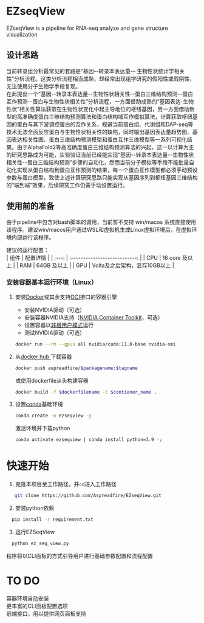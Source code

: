 # EZseqView

EZseqView is a pipeline for RNA-seq analyze and gene structure visualization

## 设计思路
当前转录组分析最常见的套路是“基因--转录本表达量-- 生物性状统计学相关性”分析流程。这类分析流程相当成熟，却经常出现组学研究的假阳性或假阴性，无法使用分子生物学手段复现。  
在此提出一个“基因--转录本表达量--生物性状相关性--蛋白三维结构预测--蛋白互作预测--蛋白与生物性状相关性”分析流程，一方面借助成熟的“基因表达-生物性状”相关性算法获取在生物性状变化中起主导地位的枢纽基因，另一方面借助新型的高准确度蛋白三维结构预测算法和蛋白结构域互作模拟算法，计算获取枢纽基因的蛋白与其下游调控蛋白的互作关系，规避当前蛋白组、代谢组和DAP-seq等技术无法全面反应蛋白与生物性状相关性的缺陷，同时输出基因表达量趋势图、基因表达相关性图、蛋白三维结构预测模型和蛋白互作三维模型等一系列可视化结果。由于AlphaFold2等高准确度蛋白三维结构预测算法的兴起，这一以计算为主的研究思路成为可能，实验验证当前已经能实现“基因--转录本表达量--生物性状相关性--蛋白三维结构预测”步骤的自动化，然而当前分子模拟等手段不能批量自动化实现从蛋白结构到蛋白互作预测的结果，每一个蛋白互作模型都必须手动预设参数与蛋白模型，致使上述计算研究思路只能实现从基因序列到枢纽基因三维结构的“端到端”效果，后续研究工作仍需手动设置运行。

## 使用前的准备
由于pipeline中包含对bash脚本的调用，当前暂不支持 win/macos 系统直接使用该程序。建议win/macos用户通过WSL和虚拟机生成Linux虚拟环境后，在虚拟环境内部运行该程序。  

建议的运行配置：  
| 组件  |           配置详情            |
| :---: | :---------------------------: |
|  CPU  |        16 core 及以上         |
|  RAM  |          64GB 及以上          |
|  GPU  | Volta及之后架构，显存10GB以上 |

### 安装容器基本运行环境（Linux）
1. 安装[Docker](https://www.docker.com/)或其余支持[OCI](https://opencontainers.org/)接口的容器引擎
   * 安装NVIDIA驱动（可选）
   * 安装容器NVIDIA支持（[NVIDIA Container Toolkit](https://docs.nvidia.com/datacenter/cloud-native/container-toolkit/install-guide.html)，可选）
   * 设置容器以[非根用户模式](https://docs.docker.com/engine/install/linux-postinstall/#manage-docker-as-a-non-root-user)运行
   * 测试NVIDIA驱动（可选）  
  
    ```bash
    docker run --rm --gpus all nvidia/cuda:11.0-base nvidia-smi
    ```
2. 从[docker hub ](https://hub.docker.com/)下载容器
   ```bash
   docker push aspreadfire/$packagename:$tagname 
   ```
   或使用dockerfile从头构建容器
   ```bash
   docker build -f $dockerfilename -t $contianer_name . 
   ```
3. 设置[conda](https://docs.conda.io/en/latest/)基础环境  
   ```bash
   conda create -n ezseqview -y 
   ```
   激活环境并下载python
   ```bash
   conda activate ezseqview | conda install python=3.9 -y 
   ```
   
# 快速开始
1. 克隆本项目至工作路径，并`cd`进入工作路径
```bash
   git clone https://github.com/Aspreadfire/EZseqView.git 
```
2. 安装python依赖
```bash
  pip install -r requirement.txt 
```  
3. 运行EZSeqView
```bash
  python ez_seq_view.py 
``` 
程序将以CLI面板的方式引导用户进行基础参数配置和流程配置
# TO DO
容器环境自动安装  
更丰富的CLI面板配置选项  
前端接口，用以提供网页面板支持
